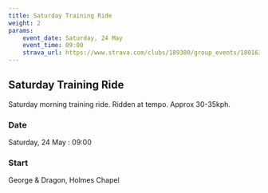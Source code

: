 ```yaml
---
title: Saturday Training Ride
weight: 2
params:
    event_date: Saturday, 24 May
    event_time: 09:00
    strava_url: https://www.strava.com/clubs/189380/group_events/1801637
---
```


## Saturday Training Ride 

Saturday morning training ride. Ridden at tempo. Approx 30-35kph.

### Date

Saturday, 24 May : 09:00

### Start

George &amp; Dragon, Holmes Chapel


